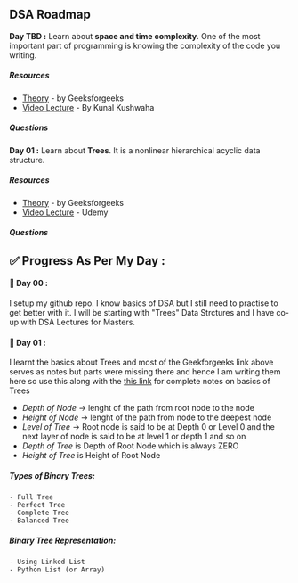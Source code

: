## DSA Roadmap

**Day TBD :**  Learn about **space and time complexity**. One of the most important part of programming is knowing the complexity of the code you writing.

##### Resources

- [Theory](https://www.geeksforgeeks.org/time-complexity-and-space-complexity/) - by Geeksforgeeks
- [Video Lecture](https://www.youtube.com/watch?v=mV3wrLBbuuE) - By Kunal Kushwaha

##### Questions

**Day 01 :**  Learn about **Trees**. It is a nonlinear hierarchical acyclic data structure.

##### Resources

- [Theory](https://www.geeksforgeeks.org/introduction-to-tree-data-structure/?ref=lbp) - by Geeksforgeeks
- [Video Lecture](https://www.udemy.com/course/data-structures-and-algorithms-bootcamp-in-python/?couponCode=HT815INMT81324) - Udemy

##### Questions

## ✅  Progress As Per My Day :

#### 📅 Day 00 :
I setup my github repo. I know basics of DSA but I still need to practise to get better with it. I will be starting with "Trees" Data Strctures and I have co-up with DSA Lectures for Masters.

#### 📅 Day 01 :
I learnt the basics about Trees and most of the Geekforgeeks link above serves as notes but parts were missing there and hence I am writing them here so use this along with the [this link](https://www.geeksforgeeks.org/introduction-to-tree-data-structure/?ref=lbp) for complete notes on basics of Trees

- _Depth of Node_ -> lenght of the path from root node to the node
- _Height of Node_ -> lenght of the path from node to the deepest node
-  _Level of Tree_ -> Root node is said to be at Depth 0 or Level 0 and the next layer of node is said to be at level 1 or depth 1 and so on
- _Depth of Tree_ is Depth of Root Node which is always ZERO
- _Height of Tree_ is Height of Root Node

##### Types of Binary Trees:
    - Full Tree
    - Perfect Tree
    - Complete Tree
    - Balanced Tree

##### Binary Tree Representation:
    - Using Linked List
    - Python List (or Array)





